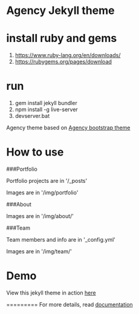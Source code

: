 Agency Jekyll theme
====================

# install ruby and gems
1) https://www.ruby-lang.org/en/downloads/
2) https://rubygems.org/pages/download

# run
1) gem install jekyll bundler
2) npm install -g live-server
3) devserver.bat


Agency theme based on [Agency bootstrap theme ](https://startbootstrap.com/template-overviews/agency/)

# How to use

###Portfolio 

Portfolio projects are in '/_posts'  

Images are in '/img/portfolio'

###About

Images are in '/img/about/'

###Team

Team members and info are in '_config.yml'
 
Images are in '/img/team/'


# Demo

View this jekyll theme in action [here](https://y7kim.github.io/agency-jekyll-theme)

=========
For more details, read [documentation](http://jekyllrb.com/)
